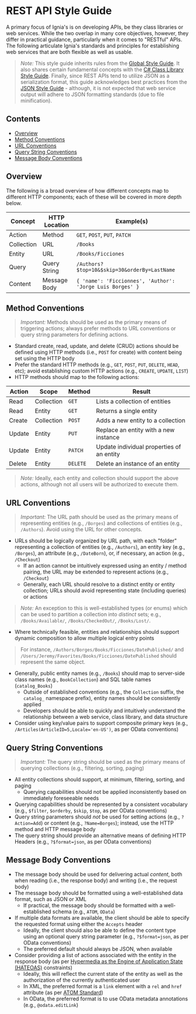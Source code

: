 # REST API Style Guide

A primary focus of Ignia's is on developing APIs, be they class libraries or web services. While the two overlap in many core objectives, however, they differ in practical guidance, particularly when it comes to "RESTful" APIs. The following articulate Ignia's standards and principles for establishing web services that are both flexible as well as usable.

> *Note:* This style guide inherits rules from the [Global Style Guide](../README.md). It also shares certain fundamental concepts with the [C# Class Library Style Guide](../C-Based%20Languages/C%23/Class%20Libraries.md). Finally, since REST APIs tend to utilize JSON as a serialization format, this guide acknowledges best practices from the [JSON Style Guide](../C-Based%20Languages/JavaScript/JSON.md) - although, it is not expected that web service output will adhere to JSON formatting standards (due to file minification).

## Contents
- [Overview](#overview)
- [Method Conventions](#method-conventions)
- [URL Conventions](#url-conventions)
- [Query String Conventions](#query-string-conventions)
- [Message Body Conventions](#body-conventions)

<!--
- [Identifiers](#identifiers)
- [Language Features](#language-features)
  - [Authentication](#authentication)
- [Comments](#comments)
  - [Documentation](#documentation)
- [Acknowledgments](#acknowledgments)
-->

## Overview
The following is a broad overview of how different concepts map to different HTTP components; each of these will be covered in more depth below.

| Concept       | HTTP Location | Example(s)
| --------------|---------------|---------------------------------------------------------------
| Action        | Method        | `GET`, `POST`, `PUT`, `PATCH`
| Collection    | URL           | `/Books`
| Entity        | URL           | `/Books/Ficciones`
| Query         | Query String  | `/Authors?$top=10&$skip=30&orderBy=LastName`
| Content       | Message Body  | `{ 'name': 'Ficcionnes', 'Author': 'Jorge Luis Borges' }`

## Method Conventions

> *Important:* Methods should be used as the primary means of triggering actions; always prefer methods to URL conventions or query string parameters for defining actions.

- Standard create, read, update, and delete (CRUD) actions should be defined using HTTP methods (i.e., `POST` for create) with content being set using the HTTP body
- Prefer the standard HTTP methods (e.g., `GET`, `POST`, `PUT`, `DELETE`, `HEAD`, etc); avoid establishing custom HTTP actions (e.g., `CREATE`, `UPDATE`, `LIST`)
- HTTP methods should map to the following actions:

| Action        | Scope         | Method        | Result
| --------------|---------------|---------------|-----------------------------------------------
| Read          | Collection    | `GET`         | Lists a collection of entities
| Read          | Entity        | `GET`         | Returns a single entity
| Create        | Collection    | `POST`        | Adds a new entity to a collection
| Update        | Entity        | `PUT`         | Replace an entity with a new instance
| Update        | Entity        | `PATCH`       | Update individual properties of an entity
| Delete        | Entity        | `DELETE`      | Delete an instance of an entity

> *Note:* Ideally, each entity and collection should support the above actions, although not all users will be authorized to execute them.

## URL Conventions

> *Important:* The URL path should be used as the primary means of representing entities (e.g., `/Borges`) and collections of entities (e.g., `/Authors`). Avoid using the URL for other concepts.

- URLs should be logically organized by URL path, with each "folder" representing a collection of entities (e.g., `/Authors`), an entity key (e.g., `/Borges`), an attribute (e.g., `/DateBorn`), or, if necessary, an action (e.g., `/Checkout`)
  - If an action cannot be intuitively expressed using an entity / method pairing, the URL may be extended to represent actions (e.g., `/Checkout`)
  - Generally, each URL should resolve to a distinct entity or entity collection; URLs should avoid representing state (including queries) or actions

> *Note:* An exception to this is well-established types (or enums) which can be used to partition a collection into *distinct* sets; e.g., `/Books/Available/`, `/Books/CheckedOut/`, `/Books/Lost/`.

- Where technically feasible, entities and relationships should support dynamic composition to allow multiple logical entry points

> For instance, `/Authors/Borges/Books/Ficciones/DatePublished/` and `/Users/Jeremy/Favorites/Books/Ficciones/DatePublished` should represent the same object.

- Generally, public entity names (e.g., `/Books`) should map to server-side class names (e.g., `BookCollection`) and SQL table names (`catalog_Books`)
  - Outside of established conventions (e.g., the `Collection` suffix, the `catalog_` namespace prefix), entity names should be consistently applied
  - Developers should be able to quickly and intuitively understand the relationship between a web service, class library, and data structure
- Consider using key/value pairs to support composite primary keys (e.g., `/Articles(ArticleID=5,Locale='en-US')`, as per OData conventions)

## Query String Conventions

> *Important:* The query string should be used as the primary means of querying collections (e.g., filtering, sorting, paging)

- All entity collections should support, at minimum, filtering, sorting, and paging
  - Querying capabilities should not be applied inconsistently based on immediately foreseeable needs
- Querying capabilities should be represented by a consistent vocabulary (e.g., `$filter`, `$orderby`, `$skip`, `$top`, as per OData conventions)
- Query string parameters should *not* be used for setting actions (e.g., `?Action=Add`) or content (e.g., `?Name=Borges`); instead, use the HTTP method and HTTP message body
- The query string should provide an alternative means of defining HTTP Headers (e.g., `?$format=json`, as per OData conventions)

## Message Body Conventions
- The message body should be used for delivering actual *content*, both when reading (i.e., the response body) and writing (i.e., the request body)
- The message body should be formatted using a well-established data format, such as JSON or XML
  - If practical, the message body should be formatted with a well-established schema (e.g., `ATOM`, `OData`)
- If multiple data formats are available, the client should be able to specify the requested format using either the `Accepts` header
  - Ideally, the client should also be able to define the content type using an optional query string parameter (e.g., `?$format=json`, as per OData conventions)
  - The preferred default should always be JSON, when available
- Consider providing a list of actions associated with the entity in the response body (as per [Hypermedia as the Engine of Application State (HATEOAS)](https://en.wikipedia.org/wiki/HATEOAS) constraints)
  - Ideally, this will reflect the current state of the entity as well as the authorization of the currently authenticated user
  - In XML, the preferred format is a `link` element with a `rel` and `href` attribute (as per [ATOM Standard](https://en.wikipedia.org/wiki/Atom_(standard)))
  - In OData, the preferred format is to use OData metadata annotations (e.g., `@odata.editLink`)

<!--

## Language Features


### Authentication


## Comments


### Documentation


## Acknowledgments

-->